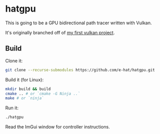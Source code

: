 # hatgpu

This is going to be a GPU bidirectional path tracer written with Vulkan. 

It's originally branched off of [my first vulkan project](https://github.com/e-hat/efvk.git).

## Build
Clone it:
```bash
git clone --recurse-submodules https://github.com/e-hat/hatgpu.git
```
Build it (for Linux):
```bash
mkdir build && build
cmake .. # or `cmake -G Ninja ..`
make # or `ninja`
```
Run it:
```bash
./hatgpu
```
Read the ImGui window for controller instructions.
